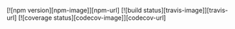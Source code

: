 [![npm version][npm-image]][npm-url]
[![build status][travis-image]][travis-url]
[![coverage status][codecov-image]][codecov-url]
